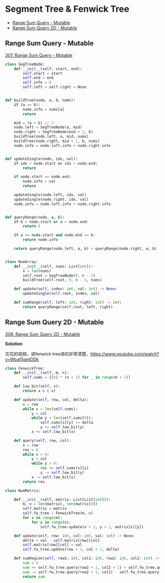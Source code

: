 # Segment Tree & Fenwick Tree

- [Range Sum Query - Mutable](#range-sum-query---mutable)
- [Range Sum Query 2D - Mutable](#range-sum-query-2d---mutable)

## Range Sum Query - Mutable

[307. Range Sum Query - Mutable](https://leetcode.com/problems/range-sum-query-mutable/)

```python
class SegTreeNode:
    def __init__(self, start, end):
        self.start = start
        self.end = end
        self.info = 0
        self.left = self.right = None


def buildTree(node, a, b, nums):
    if (a == b):
        node.info = nums[a]
        return

    mid = (a + b) // 2
    node.left = SegTreeNode(a, mid)
    node.right = SegTreeNode(mid + 1, b)
    buildTree(node.left, a, mid, nums)
    buildTree(node.right, mid + 1, b, nums)
    node.info = node.left.info + node.right.info


def updateSingle(node, idx, val):
    if idx < node.start or idx > node.end:
        return

    if node.start == node.end:
        node.info = val
        return

    updateSingle(node.left, idx, val)
    updateSingle(node.right, idx, val)
    node.info = node.left.info + node.right.info


def queryRange(node, a, b):
    if b < node.start or a > node.end:
        return 0

    if a <= node.start and node.end <= b:
        return node.info

    return queryRange(node.left, a, b) + queryRange(node.right, a, b)


class NumArray:
    def __init__(self, nums: List[int]):
        n = len(nums)
        self.root = SegTreeNode(0, n - 1)
        buildTree(self.root, 0, n - 1, nums)

    def update(self, index: int, val: int) -> None:
        updateSingle(self.root, index, val)

    def sumRange(self, left: int, right: int) -> int:
        return queryRange(self.root, left, right)
```

## Range Sum Query 2D - Mutable

[308. Range Sum Query 2D - Mutable](https://leetcode.com/problems/range-sum-query-2d-mutable/)

**Solution**

花花的视频，讲fenwick tree讲的非常清楚。https://www.youtube.com/watch?v=WbafSgetDDk 

```python
class FenwickTree:
    def __init__(self, m, n):
        self.sums = [[0] * (n + 1) for _ in range(m + 1)]

    def low_bit(self, x):
        return x & (-x)

    def update(self, row, col, delta):
        x = row
        while x < len(self.sums):
            y = col
            while y < len(self.sums[0]):
                self.sums[x][y] += delta
                y += self.low_bit(y)
            x += self.low_bit(x)

    def query(self, row, col):
        x = row
        res = 0
        while x > 0:
            y = col
            while y > 0:
                res += self.sums[x][y]
                y -= self.low_bit(y)
            x -= self.low_bit(x)
        return res

class NumMatrix:

    def __init__(self, matrix: List[List[int]]):
        m, n = len(matrix), len(matrix[0])
        self.matrix = matrix
        self.fw_tree = FenwickTree(m, n)
        for x in range(m):
            for y in range(n):
                self.fw_tree.update(x + 1, y + 1, matrix[x][y])

    def update(self, row: int, col: int, val: int) -> None:
        delta = val - self.matrix[row][col]
        self.matrix[row][col] = val
        self.fw_tree.update(row + 1, col + 1, delta)

    def sumRegion(self, row1: int, col1: int, row2: int, col2: int) -> int:
        sum = 0
        sum += self.fw_tree.query(row2 + 1, col2 + 1) + self.fw_tree.query(row1, col1)
        sum -= self.fw_tree.query(row2 + 1, col1) - self.fw_tree.query(row1, col2 + 1)
        return sum
```
